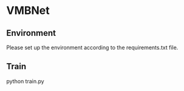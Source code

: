 # VMBNet
## Environment
Please set up the environment according to the requirements.txt file.
## Train
python train.py
